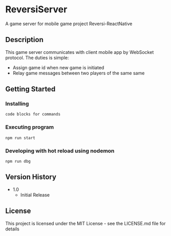 # ReversiServer

A game server for mobile game project Reversi-ReactNative

## Description

This game server communicates with client mobile app by WebSocket protocol. The duties is simple: 
  * Assign game id when new game is initiated
  * Relay game messages between two players of the same same 

## Getting Started


### Installing

```
code blocks for commands
```

### Executing program

```
npm run start
```

### Developing with hot reload using nodemon

```
npm run dbg
```

## Version History

* 1.0
    * Initial Release

## License

This project is licensed under the MIT License - see the LICENSE.md file for details
